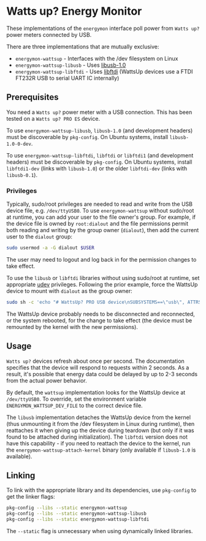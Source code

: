 # Watts up? Energy Monitor

These implementations of the `energymon` interface poll power from `Watts up?` power meters connected by USB.

There are three implementations that are mutually exclusive:

* `energymon-wattsup` - Interfaces with the /dev filesystem on Linux
* `energymon-wattsup-libusb` - Uses [libusb-1.0](http://www.libusb.org/wiki/libusb-1.0)
* `energymon-wattsup-libftdi` - Uses [libftdi](https://www.intra2net.com/en/developer/libftdi/) (WattsUp devices use a FTDI FT232R USB to serial UART IC internally)

## Prerequisites

You need a `Watts up?` power meter with a USB connection.
This has been tested on a `Watts up? PRO ES` device.

To use `energymon-wattsup-libusb`, `libusb-1.0` (and development headers) must be discoverable by `pkg-config`.
On Ubuntu systems, install `libusb-1.0-0-dev`.

To use `energymon-wattsup-libftdi`, `libftdi` or `libftdi1` (and development headers) must be discoverable by `pkg-config`.
On Ubuntu systems, install `libftdi1-dev` (links with `libusb-1.0`) or the older `libftdi-dev` (links with `libusb-0.1`).

### Privileges

Typically, sudo/root privileges are needed to read and write from the USB device file, e.g. `/dev/ttyUSB0`.
To use `energymon-wattsup` without sudo/root at runtime, you can add your user to the file owner's group.
For example, if the device file is owned by `root:dialout` and the file permissions permit both reading and writing by the group owner (`dialout`), then add the current user to the `dialout` group:

```sh
sudo usermod -a -G dialout $USER
```

The user may need to logout and log back in for the permission changes to take effect.

To use the `libusb` or `libftdi` libraries without using sudo/root at runtime, set appropriate [udev](https://en.wikipedia.org/wiki/Udev) privileges.
Following the prior example, force the WattsUp device to mount with `dialout` as the group owner:

```sh
sudo sh -c 'echo "# WattsUp? PRO USB device\nSUBSYSTEMS==\"usb\", ATTRS{idVendor}==\"0403\", ATTRS{idProduct}==\"6001\", GROUP=\"dialout\"" >> /etc/udev/rules.d/10-local.rules'
```

The WattsUp device probably needs to be disconnected and reconnected, or the system rebooted, for the change to take effect (the device must be remounted by the kernel with the new permissions).

## Usage

`Watts up?` devices refresh about once per second.
The documentation specifies that the device will respond to requests within 2 seconds.
As a result, it's possible that energy data could be delayed by up to 2-3 seconds from the actual power behavior.

By default, the `wattsup` implementation looks for the WattsUp device at `/dev/ttyUSB0`.
To override, set the environment variable `ENERGYMON_WATTSUP_DEV_FILE` to the correct device file.

The `libusb` implementation detaches the WattsUp device from the kernel (thus unmounting it from the /dev filesystem in Linux during runtime), then reattaches it when giving up the device during teardown (but only if it was found to be attached during initialization).
The `libftdi` version does not have this capability - if you need to reattach the device to the kernel, run the `energymon-wattsup-attach-kernel` binary (only available if `libusb-1.0` is available).

## Linking

To link with the appropriate library and its dependencies, use `pkg-config` to get the linker flags:

```sh
pkg-config --libs --static energymon-wattsup
pkg-config --libs --static energymon-wattsup-libusb
pkg-config --libs --static energymon-wattsup-libftdi
```

The `--static` flag is unnecessary when using dynamically linked libraries.

